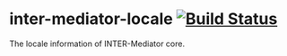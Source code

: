 # inter-mediator-locale [![Build Status](https://github.com/INTER-Mediator/inter-mediator-locale/actions/workflows/node.js.yml/badge.svg)](https://github.com/INTER-Mediator/inter-mediator-locale/actions/workflows/node.js.yml)
The locale information of INTER-Mediator core.

